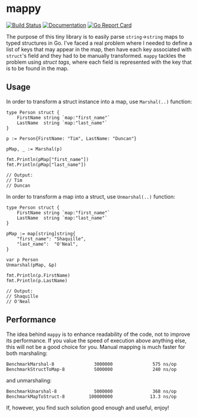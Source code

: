 # mappy

[![Build Status](https://travis-ci.org/slomek/mappy.svg?branch=master)](https://travis-ci.org/slomek/mappy)
[![Documentation](https://godoc.org/github.com/slomek/mappy?status.svg)](https://godoc.org/github.com/slomek/mappy)
[![Go Report Card](https://goreportcard.com/badge/github.com/slomek/mappy)](https://goreportcard.com/report/github.com/slomek/mappy)

The purpose of this tiny library is to easily parse `string`->`string` maps to typed structures in Go. I've faced a real problem where I needed to define a list of keys that may appear in the map, then have each key associated with `struct`'s field and they had to be manually transformed. `mappy` tackles the problem using _struct tags_, where each field is represented with the key that is to be found in the map.

## Usage

In order to transform a struct instance into a map, use `Marshal(..)` function:

    type Person struct {
		FirstName string `map:"first_name"`
		LastName  string `map:"last_name"`
	}

	p := Person{FirstName: "Tim", LastName: "Duncan"}

	pMap, _ := Marshal(p)

	fmt.Println(pMap["first_name"])
	fmt.Println(pMap["last_name"])

	// Output:
	// Tim
	// Duncan

In order to transform a map into a struct, use `Unmarshal(..)` function:

    type Person struct {
		FirstName string `map:"first_name"`
		LastName  string `map:"last_name"`
	}

	pMap := map[string]string{
		"first_name": "Shaquille",
		"last_name":  "O'Neal",
	}

	var p Person
	Unmarshal(pMap, &p)

	fmt.Println(p.FirstName)
	fmt.Println(p.LastName)

	// Output:
	// Shaquille
	// O'Neal

## Performance

The idea behind `mappy` is to enhance readability of the code, not to improve its performance. If you value the speed of execution above anything else, this will not be a good choice for you. Manual mapping is much faster for both marshaling:

    BenchmarkMarshal-8               3000000               575 ns/op
    BenchmarkStructToMap-8           5000000               240 ns/op

and unmarshaling:

    BenchmarkUnarshal-8              5000000               368 ns/op
    BenchmarkMapToStruct-8         100000000              13.3 ns/op

If, however, you find such solution good enough and useful, enjoy!
